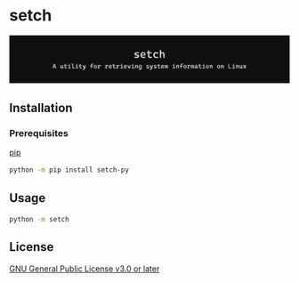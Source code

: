 # setch

![banner](https://raw.githubusercontent.com/mentiferous/setch/refs/heads/main/assets/images/banner.svg)

## Installation

### Prerequisites

[pip](https://pip.pypa.io/en/stable/installation/)

```sh
python -m pip install setch-py
```

## Usage

```sh
python -m setch
```

## License

[GNU General Public License v3.0 or later](https://github.com/mentiferous/setch/blob/main/LICENSE)
